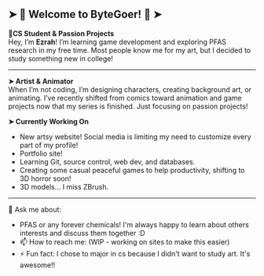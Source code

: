 ## ➤ 🌸 Welcome to ByteGoer! 🌸 ➤

**🌱CS Student & Passion Projects**  
Hey, I’m **Ezrah**! I’m learning game development and exploring PFAS research in my free time. Most people know me for my art, but I decided to study something new in college!  

---

**➤ Artist & Animator**  
When I’m not coding, I’m designing characters, creating background art, or animating. I’ve recently shifted from comics toward animation and game projects now that my series is finished. Just focusing on passion projects!


**➤ Currently Working On**
- New artsy website! Social media is limiting my need to customize every part of my profile!
- Portfolio site! 
- Learning Git, source control, web dev, and databases.
- Creating some casual peaceful games to help productivity, shifting to 3D horror soon!
- 3D models... I miss ZBrush.

---

💬 Ask me about:
- PFAS or any forever chemicals! I'm always happy to learn about others interests and discuss them together :D
- 📫 How to reach me: (WIP - working on sites to make this easier)
- ⚡ Fun fact: I chose to major in cs because I didn't want to study art. It's awesome!!
